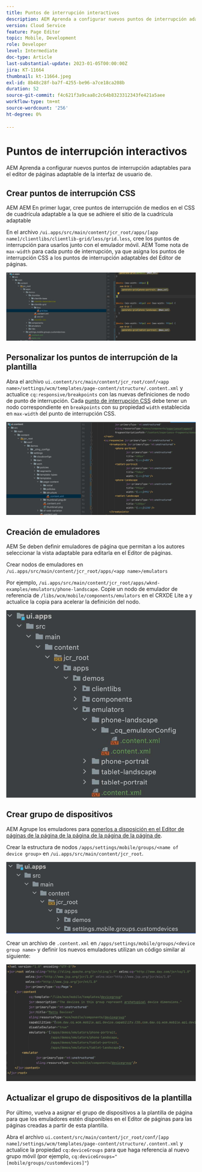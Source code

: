 ```yaml
---
title: Puntos de interrupción interactivos
description: AEM Aprenda a configurar nuevos puntos de interrupción adaptables para el editor de páginas adaptable de la interfaz de usuario de.
version: Cloud Service
feature: Page Editor
topic: Mobile, Development
role: Developer
level: Intermediate
doc-type: Article
last-substantial-update: 2023-01-05T00:00:00Z
jira: KT-11664
thumbnail: kt-11664.jpeg
exl-id: 8b48c28f-ba7f-4255-be96-a7ce18ca208b
duration: 52
source-git-commit: f4c621f3a9caa8c2c64b8323312343fe421a5aee
workflow-type: tm+mt
source-wordcount: '256'
ht-degree: 0%

---
```


# Puntos de interrupción interactivos

AEM Aprenda a configurar nuevos puntos de interrupción adaptables para el editor de páginas adaptable de la interfaz de usuario de.

## Crear puntos de interrupción CSS

AEM AEM En primer lugar, cree puntos de interrupción de medios en el CSS de cuadrícula adaptable a la que se adhiere el sitio de la cuadrícula adaptable

En el archivo `/ui.apps/src/main/content/jcr_root/apps/[app name]/clientlibs/clientlib-grid/less/grid.less`, cree los puntos de interrupción para usarlos junto con el emulador móvil. AEM Tome nota de `max-width` para cada punto de interrupción, ya que asigna los puntos de interrupción CSS a los puntos de interrupción adaptables del Editor de páginas.

![Crear nuevos puntos de interrupción adaptables](./assets/responsive-breakpoints/create-new-breakpoints.jpg)

## Personalizar los puntos de interrupción de la plantilla

Abra el archivo `ui.content/src/main/content/jcr_root/conf/<app name>/settings/wcm/templates/page-content/structure/.content.xml` y actualice `cq:responsive/breakpoints` con las nuevas definiciones de nodo de punto de interrupción. Cada [punto de interrupción CSS](#create-new-css-breakpoints) debe tener un nodo correspondiente en `breakpoints` con su propiedad `width` establecida en `max-width` del punto de interrupción CSS.

![Personalizar los puntos de interrupción adaptables de la plantilla](./assets/responsive-breakpoints/customize-template-breakpoints.jpg)

## Creación de emuladores

AEM Se deben definir emuladores de página que permitan a los autores seleccionar la vista adaptable para editarla en el Editor de páginas.

Crear nodos de emuladores en `/ui.apps/src/main/content/jcr_root/apps/<app name>/emulators`

Por ejemplo, `/ui.apps/src/main/content/jcr_root/apps/wknd-examples/emulators/phone-landscape`. Copie un nodo de emulador de referencia de `/libs/wcm/mobile/components/emulators` en el CRXDE Lite a y actualice la copia para acelerar la definición del nodo.

![Crear nuevos emuladores](./assets/responsive-breakpoints/create-new-emulators.jpg)

## Crear grupo de dispositivos

AEM Agrupe los emuladores para [ponerlos a disposición en el Editor de páginas de la página de la página de la página de la página de](#update-the-templates-device-group).

Crear la estructura de nodos `/apps/settings/mobile/groups/<name of device group>` en `/ui.apps/src/main/content/jcr_root`.

![Crear nuevo grupo de dispositivos](./assets/responsive-breakpoints/create-new-device-group.jpg)

Crear un archivo de `.content.xml` en `/apps/settings/mobile/groups/<device group name>` y definir
los nuevos emuladores utilizan un código similar al siguiente:

![Crear nuevo dispositivo](./assets/responsive-breakpoints/create-new-device.jpg)

## Actualizar el grupo de dispositivos de la plantilla

Por último, vuelva a asignar el grupo de dispositivos a la plantilla de página para que los emuladores estén disponibles en el Editor de páginas para las páginas creadas a partir de esta plantilla.

Abra el archivo `ui.content/src/main/content/jcr_root/conf/[app name]/settings/wcm/templates/page-content/structure/.content.xml` y actualice la propiedad `cq:deviceGroups` para que haga referencia al nuevo grupo móvil (por ejemplo, `cq:deviceGroups="[mobile/groups/customdevices]"`)
